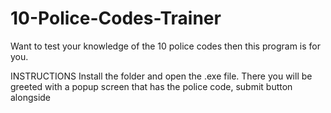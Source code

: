 # 10-Police-Codes-Trainer
Want to test your knowledge of the 10 police codes then this program is for you.

INSTRUCTIONS
Install the folder and open the .exe file. There you will be greeted with a popup screen that has the police code, submit button alongside 
